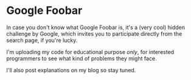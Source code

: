 # Google Foobar

In case you don't know what Google Foobar is, it's a (very cool) hidden challenge by Google, which invites you to participate directly from the search page, if you're lucky.

I'm uploading my code for educational purpose *only*, for interested programmers to see what kind of problems they might face.

I'll also post explanations on my blog so stay tuned.
